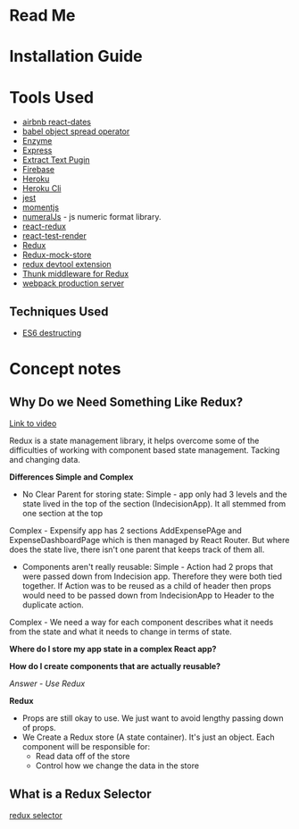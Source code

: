 # Read Me

# Installation Guide

# Tools Used
- [airbnb react-dates](https://github.com/airbnb/react-dates)
- [babel object spread operator](https://babeljs.io/docs/plugins/transform-object-rest-spread/)
- [Enzyme](http://airbnb.io/enzyme/docs/api/)
- [Express](http://express.js)
- [Extract Text Pugin](https://www.npmjs.com/package/extract-text-webpack-plugin)
- [Firebase](https://firebase.google.com/docs/)
- [Heroku](www.heroku.com)
- [Heroku Cli](https://devcenter.heroku.com/articles/heroku-cli#download-and-install)
- [jest](https://facebook.github.io/jest/)
- [momentjs](https://momentjs.com/)
- [numeralJs](http://numeraljs.com/) - js numeric format library.
- [react-redux](https://github.com/reactjs/react-redux)
- [react-test-render](https://github.com/facebook/react/tree/master/packages/react-test-renderer)
- [Redux](www.redux.js.org)
- [Redux-mock-store](https://github.com/arnaudbenard/redux-mock-store)
- [redux devtool extension](https://github.com/zalmoxisus/redux-devtools-extension)
- [Thunk middleware for Redux](https://github.com/gaearon/redux-thunk)
- [webpack production server](https://webpack.js.org/guides/production/)

## Techniques Used
- [ES6 destructing](http://www.deadcoderising.com/2017-03-28-es6-destructuring-an-elegant-way-of-extracting-data-from-arrays-and-objects-in-javascript/)

# Concept notes

## Why Do we Need Something Like Redux?
[Link to video](https://completereactcourse.com/courses/217645/lectures/3382375)

Redux is a state management library, it helps overcome some of the difficulties of working with component based state management.
Tacking and changing data.

**Differences Simple and Complex**
- No Clear Parent for storing state:
Simple - app only had 3 levels and the state lived in the top of the section (IndecisionApp).  It all stemmed from one section at the top

Complex - Expensify app has 2 sections AddExpensePAge and ExpenseDashboardPage which is then managed by React Router. But where does the state live, there isn't one parent that keeps track of them all.

- Components aren't really reusable:
Simple - Action had 2 props that were passed down from Indecision app.  Therefore they were both tied together.  If Action was to be reused as a child of header then props would need to be passed down from IndecisionApp to Header to the duplicate action.

Complex - We need a way for each component describes what it needs from the state and what it needs to change in terms of state.

**Where do I store my app state in a complex React app?**

**How do I create components that are actually reusable?**

*Answer - Use Redux*

**Redux**
- Props are still okay to use.  We just want to avoid lengthy passing down of props.
- We Create a Redux store (A state container). It's just an object. Each component will be responsible for:
    - Read data off of the store 
    - Control how we change the data in the store

## What is a Redux Selector
[redux selector](https://www.saltycrane.com/blog/2017/05/what-are-redux-selectors-why-use-them/)